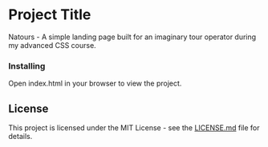 # Project Title

Natours - A simple landing page built for an imaginary tour operator during my advanced CSS course.

### Installing

Open index.html in your browser to view the project.

## License

This project is licensed under the MIT License - see the [LICENSE.md](LICENSE.md) file for details.
